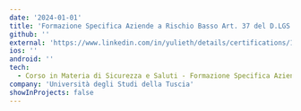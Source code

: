 ```yaml
---
date: '2024-01-01'
title: 'Formazione Specifica Aziende a Rischio Basso Art. 37 del D.LGS 81/2008. Corso in Materia di Sicurezza e Saluti nei luoghi di lavoro per lavoratori'
github: ''
external: 'https://www.linkedin.com/in/yulieth/details/certifications/1723191649048/single-media-viewer?type=DOCUMENT&profileId=ACoAABtjzVYBOe5_-XrCulFwaZO3bpw3RIbcBb0&lipi=urn%3Ali%3Apage%3Ad_flagship3_profile_view_base_certifications_details%3BVrYBTmhESdej26QUiolBwg%3D%3D'
ios: ''
android: ''
tech:
  - Corso in Materia di Sicurezza e Saluti - Formazione Specifica Aziende a Rischio Basso.
company: 'Università degli Studi della Tuscia'
showInProjects: false
---
```



